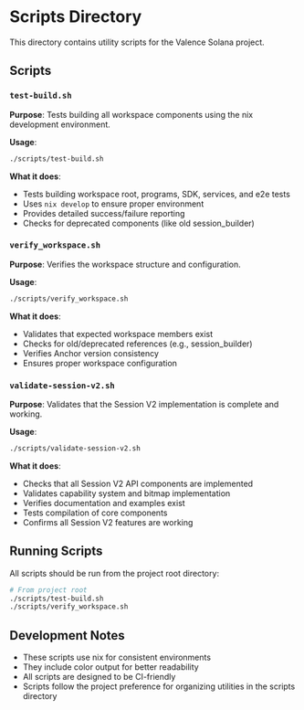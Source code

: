 # Scripts Directory

This directory contains utility scripts for the Valence Solana project.

## Scripts

### `test-build.sh`
**Purpose**: Tests building all workspace components using the nix development environment.

**Usage**: 
```bash
./scripts/test-build.sh
```

**What it does**:
- Tests building workspace root, programs, SDK, services, and e2e tests
- Uses `nix develop` to ensure proper environment
- Provides detailed success/failure reporting
- Checks for deprecated components (like old session_builder)

### `verify_workspace.sh`
**Purpose**: Verifies the workspace structure and configuration.

**Usage**:
```bash
./scripts/verify_workspace.sh
```

**What it does**:
- Validates that expected workspace members exist
- Checks for old/deprecated references (e.g., session_builder)
- Verifies Anchor version consistency
- Ensures proper workspace configuration

### `validate-session-v2.sh`
**Purpose**: Validates that the Session V2 implementation is complete and working.

**Usage**:
```bash
./scripts/validate-session-v2.sh
```

**What it does**:
- Checks that all Session V2 API components are implemented
- Validates capability system and bitmap implementation
- Verifies documentation and examples exist
- Tests compilation of core components
- Confirms all Session V2 features are working

## Running Scripts

All scripts should be run from the project root directory:

```bash
# From project root
./scripts/test-build.sh
./scripts/verify_workspace.sh
```

## Development Notes

- These scripts use nix for consistent environments
- They include color output for better readability
- All scripts are designed to be CI-friendly
- Scripts follow the project preference for organizing utilities in the scripts directory 